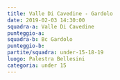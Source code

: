 ```yaml
---
title: Valle Di Cavedine - Gardolo
date: 2019-02-03 14:30:00
squadra-a: Valle Di Cavedine
punteggio-a: 
squadra-b: Bc Gardolo
punteggio-b: 
partite/squadra: under-15-18-19
luogo: Palestra Bellesini
categoria: under 15
---
```

